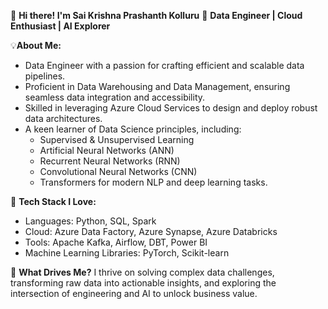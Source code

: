 👋 **Hi there! I'm Sai Krishna Prashanth Kolluru**
🚀 **Data Engineer | Cloud Enthusiast | AI Explorer**

💡**About Me:**
- Data Engineer with a passion for crafting efficient and scalable data pipelines.
- Proficient in Data Warehousing and Data Management, ensuring seamless data integration and accessibility.
- Skilled in leveraging Azure Cloud Services to design and deploy robust data architectures.
- A keen learner of Data Science principles, including:
  - Supervised & Unsupervised Learning
  - Artificial Neural Networks (ANN)
  - Recurrent Neural Networks (RNN)
  - Convolutional Neural Networks (CNN)
  - Transformers for modern NLP and deep learning tasks.

🔧 **Tech Stack I Love:**
- Languages: Python, SQL, Spark
- Cloud: Azure Data Factory, Azure Synapse, Azure Databricks
- Tools: Apache Kafka, Airflow, DBT, Power BI
- Machine Learning Libraries: PyTorch, Scikit-learn

🌟 **What Drives Me?**
I thrive on solving complex data challenges, transforming raw data into actionable insights, and exploring the intersection of engineering and AI to unlock business value.
